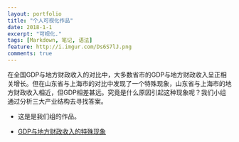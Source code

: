 ```yaml
---
layout: portfolio
title: "个人可视化作品"
date: 2018-1-1
excerpt: "可视化."
tags: [Markdown, 笔记, 语法]
feature: http://i.imgur.com/Ds6S7lJ.png
comments: true
---
```


在全国GDP与地方财政收入的对比中，大多数省市的GDP与地方财政收入呈正相关增长。但在山东省与上海市的对比中发现了一个特殊现象，山东省与上海市的地方财政收入相近，但GDP相差甚远。究竟是什么原因引起这种现象呢？我们小组通过分析三大产业结构去寻找答案。
 + 这是是我们组的作品。
 
* [GDP与地方财政收入的特殊现象](https://lyanwaiting.github.io/infovis/p_group/P.html)

